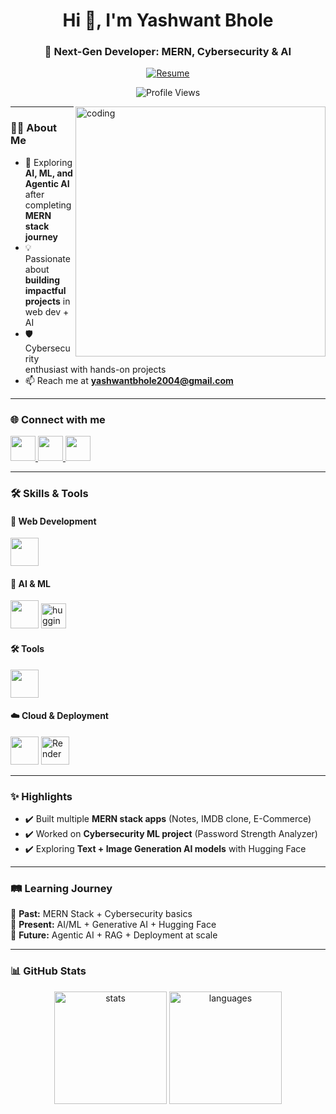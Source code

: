 <h1 align="center">Hi 👋, I'm Yashwant Bhole</h1>
<h3 align="center">🚀 Next-Gen Developer: MERN, Cybersecurity & AI</h3>

<p align="center">
  <a href="https://drive.google.com/file/d/1Bx5xGQN4u00xJTllODWGpHlrLXEk1S9j/view?usp=sharing" target="_blank">
    <img src="https://img.shields.io/badge/Resume-Download-blue?style=for-the-badge&logo=adobeacrobatreader&logoColor=white" alt="Resume" />
  </a>
</p>

<p align="center">
  <img src="https://komarev.com/ghpvc/?username=YashwantBhole&label=Profile%20views&color=0e75b6&style=flat" alt="Profile Views" />
</p>

<img align="right" alt="coding" width="400" src="https://i.giphy.com/media/qgQUggAC3Pfv687qPC/giphy.webp" />

---

### 👨‍💻 About Me
- 🌱 Exploring **AI, ML, and Agentic AI** after completing **MERN stack journey**  
- 💡 Passionate about **building impactful projects** in web dev + AI  
- 🛡️ Cybersecurity enthusiast with hands-on projects  
- 📫 Reach me at **yashwantbhole2004@gmail.com**

---

### 🌐 Connect with me
<p align="left">
  <a href="https://www.linkedin.com/in/yashwantbhole/" target="_blank">
    <img src="https://skillicons.dev/icons?i=linkedin" height="40"/>
  </a>
  <a href="https://github.com/YashwantBhole" target="_blank">
    <img src="https://skillicons.dev/icons?i=github" height="40"/>
  </a>
  <a href="https://instagram.com/yashwant_bhole_07" target="_blank">
    <img src="https://skillicons.dev/icons?i=instagram" height="40"/>
  </a>
</p>

---

### 🛠️ Skills & Tools
#### 🚀 Web Development
<p>
  <img src="https://skillicons.dev/icons?i=html,css,js,react,nodejs,express,mongodb,mysql,redux,tailwind,bootstrap" height="45"/>
</p>

#### 🤖 AI & ML
<p>
  <img src="https://skillicons.dev/icons?i=python,tensorflow" height="45"/>
  <img src="https://huggingface.co/front/assets/huggingface_logo-noborder.svg" height="40" alt="huggingface"/>
</p>

#### 🛠️ Tools
<p>
  <img src="https://skillicons.dev/icons?i=git,github,postman,vscode,linux" height="45"/>
</p>

#### ☁️ Cloud & Deployment
<p>
  <img src="https://skillicons.dev/icons?i=aws,gcp,vercel,netlify" height="45"/>
  <img src="https://upload.wikimedia.org/wikipedia/commons/0/0f/Render_Logo.png" height="45" alt="Render"/>
</p>


---

### ✨ Highlights
- ✔️ Built multiple **MERN stack apps** (Notes, IMDB clone, E-Commerce)  
- ✔️ Worked on **Cybersecurity ML project** (Password Strength Analyzer)  
- ✔️ Exploring **Text + Image Generation AI models** with Hugging Face  

---

### 🛤️ Learning Journey
📌 **Past:** MERN Stack + Cybersecurity basics  
📌 **Present:** AI/ML + Generative AI + Hugging Face  
📌 **Future:** Agentic AI + RAG + Deployment at scale  

---

### 📊 GitHub Stats
<p align="center">
  <img height="180" src="https://github-readme-stats.vercel.app/api?username=YashwantBhole&show_icons=true&theme=react" alt="stats"/>
  <img height="180" src="https://github-readme-stats.vercel.app/api/top-langs/?username=YashwantBhole&layout=compact&theme=react" alt="languages"/>
</p>
